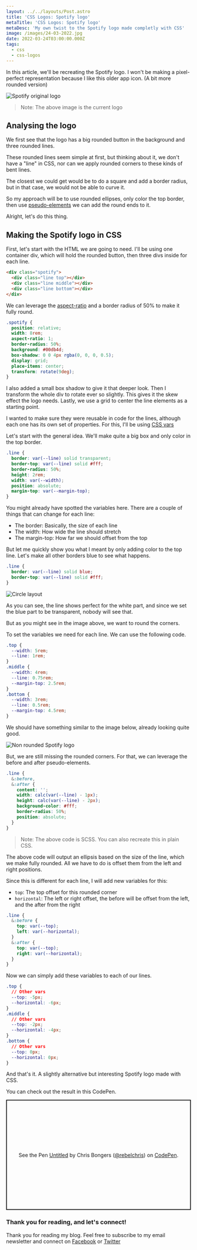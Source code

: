 ```yaml
---
layout: ../../layouts/Post.astro
title: 'CSS Logos: Spotify logo'
metaTitle: 'CSS Logos: Spotify logo'
metaDesc: 'My own twist to the Spotify logo made completly with CSS'
image: /images/24-03-2022.jpg
date: 2022-03-24T03:00:00.000Z
tags:
  - css
  - css-logos
---
```


In this article, we'll be recreating the Spotify logo. I won't be making a pixel-perfect representation because I like this older app icon. (A bit more rounded version)

![Spotify original logo](https://cdn.hashnode.com/res/hashnode/image/upload/v1647354837282/tJszEoPj4.webp)

> Note: The above image is the current logo

## Analysing the logo

We first see that the logo has a big rounded button in the background and three rounded lines.

These rounded lines seem simple at first, but thinking about it, we don't have a "line" in CSS, nor can we apply rounded corners to these kinds of bent lines.

The closest we could get would be to do a square and add a border radius, but in that case, we would not be able to curve it.

So my approach will be to use rounded ellipses, only color the top border, then use [pseudo-elements](https://daily-dev-tips.com/posts/css-pseudo-elements/) we can add the round ends to it.

Alright, let's do this thing.

## Making the Spotify logo in CSS

First, let's start with the HTML we are going to need.
I'll be using one container div, which will hold the rounded button, then three divs inside for each line.

```html
<div class="spotify">
  <div class="line top"></div>
  <div class="line middle"></div>
  <div class="line bottom"></div>
</div>
```

We can leverage the [aspect-ratio](https://daily-dev-tips.com/posts/css-aspect-ratio-its-finally-here/) and a border radius of 50% to make it fully round.

```css
.spotify {
  position: relative;
  width: 8rem;
  aspect-ratio: 1;
  border-radius: 50%;
  background: #00db4d;
  box-shadow: 0 0 4px rgba(0, 0, 0, 0.5);
  display: grid;
  place-items: center;
  transform: rotate(9deg);
}
```

I also added a small box shadow to give it that deeper look.
Then I transform the whole div to rotate ever so slightly. This gives it the skew effect the logo needs.
Lastly, we use a grid to center the line elements as a starting point.

I wanted to make sure they were reusable in code for the lines, although each one has its own set of properties.
For this, I'll be using [CSS vars](https://daily-dev-tips.com/posts/how-to-use-css-vars/)

Let's start with the general idea.
We'll make quite a big box and only color in the top border.

```css
.line {
  border: var(--line) solid transparent;
  border-top: var(--line) solid #fff;
  border-radius: 50%;
  height: 2rem;
  width: var(--width);
  position: absolute;
  margin-top: var(--margin-top);
}
```

You might already have spotted the variables here. There are a couple of things that can change for each line:

- The border: Basically, the size of each line
- The width: How wide the line should stretch
- The margin-top: How far we should offset from the top

But let me quickly show you what I meant by only adding color to the top line.
Let's make all other borders blue to see what happens.

```css
.line {
  border: var(--line) solid blue;
  border-top: var(--line) solid #fff;
}
```

![Circle layout](https://cdn.hashnode.com/res/hashnode/image/upload/v1647355434077/hpj1LzRlm.png)

As you can see, the line shows perfect for the white part, and since we set the blue part to be transparent, nobody will see that.

But as you might see in the image above, we want to round the corners.

To set the variables we need for each line. We can use the following code.

```css
.top {
  --width: 5rem;
  --line: 1rem;
}
.middle {
  --width: 4rem;
  --line: 0.75rem;
  --margin-top: 2.5rem;
}
.bottom {
  --width: 3rem;
  --line: 0.5rem;
  --margin-top: 4.5rem;
}
```

We should have something similar to the image below, already looking quite good.

![Non rounded Spotify logo](https://cdn.hashnode.com/res/hashnode/image/upload/v1647355591128/DvRki0wPS.png)

But, we are still missing the rounded corners.
For that, we can leverage the before and after pseudo-elements.

```css
.line {
  &:before,
  &:after {
    content: '';
    width: calc(var(--line) - 1px);
    height: calc(var(--line) - 2px);
    background-color: #fff;
    border-radius: 50%;
    position: absolute;
  }
}
```

> Note: The above code is SCSS. You can also recreate this in plain CSS.

The above code will output an ellipsis based on the size of the line, which we make fully rounded.
All we have to do is offset them from the left and right positions.

Since this is different for each line, I will add new variables for this:

- `top`: The top offset for this rounded corner
- `horizontal`: The left or right offset, the before will be offset from the left, and the after from the right

```css
.line {
  &:before {
    top: var(--top);
    left: var(--horizontal);
  }
  &:after {
    top: var(--top);
    right: var(--horizontal);
  }
}
```

Now we can simply add these variables to each of our lines.

```css
.top {
  // Other vars
  --top: -5px;
  --horizontal: -6px;
}
.middle {
  // Other vars
  --top: -2px;
  --horizontal: -4px;
}
.bottom {
  // Other vars
  --top: 0px;
  --horizontal: 0px;
}
```

And that's it. A slightly alternative but interesting Spotify logo made with CSS.

You can check out the result in this CodePen.

<p class="codepen" data-height="300" data-default-tab="result" data-slug-hash="XWVbgXY" data-user="rebelchris" style="height: 300px; box-sizing: border-box; display: flex; align-items: center; justify-content: center; border: 2px solid; margin: 1em 0; padding: 1em;">
  <span>See the Pen <a href="https://codepen.io/rebelchris/pen/XWVbgXY">
  Untitled</a> by Chris Bongers (<a href="https://codepen.io/rebelchris">@rebelchris</a>)
  on <a href="https://codepen.io">CodePen</a>.</span>
</p>
<script async defer src="https://cpwebassets.codepen.io/assets/embed/ei.js"></script>

### Thank you for reading, and let's connect!

Thank you for reading my blog. Feel free to subscribe to my email newsletter and connect on [Facebook](https://www.facebook.com/DailyDevTipsBlog) or [Twitter](https://twitter.com/DailyDevTips1)
